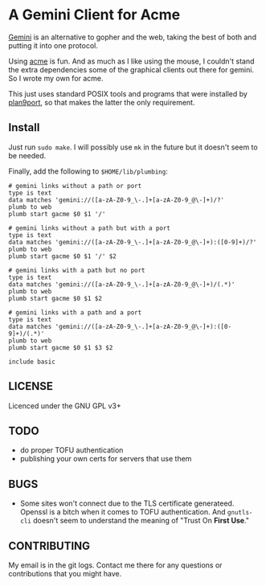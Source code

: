 # A Gemini Client for Acme

[Gemini](https://gemini.circumlunar.space) is an alternative to gopher
and the web, taking the best of both and putting it into one protocol.

Using [acme](http://acme.cat-v.org/) is fun.  And as much as I like using the mouse, I couldn't
stand the extra dependencies some of the graphical clients out there
for gemini. So I wrote my own for acme.

This just uses standard POSIX tools and programs that were installed
by [plan9port](https://9fans.github.io/plan9port/), so that makes the
latter the only requirement.

## Install

Just run `sudo make`.  I will possibly use `mk` in the future but it doesn't seem to be needed.

Finally, add the following to `$HOME/lib/plumbing`:

```
# gemini links without a path or port
type is text
data matches 'gemini://([a-zA-Z0-9_\-.]+[a-zA-Z0-9_@\-]+)/?'
plumb to web
plumb start gacme $0 $1 '/'

# gemini links without a path but with a port
type is text
data matches 'gemini://([a-zA-Z0-9_\-.]+[a-zA-Z0-9_@\-]+):([0-9]+)/?'
plumb to web
plumb start gacme $0 $1 '/' $2

# gemini links with a path but no port
type is text
data matches 'gemini://([a-zA-Z0-9_\-.]+[a-zA-Z0-9_@\-]+)/(.*)'
plumb to web
plumb start gacme $0 $1 $2

# gemini links with a path and a port
type is text
data matches 'gemini://([a-zA-Z0-9_\-.]+[a-zA-Z0-9_@\-]+):([0-9]+)/(.*)'
plumb to web
plumb start gacme $0 $1 $3 $2

include basic
```

## LICENSE

Licenced under the GNU GPL v3+

## TODO

* do proper TOFU authentication
* publishing your own certs for servers that use them

## BUGS

* Some sites won't connect due to the TLS certificate generateed.  Openssl
  is a bitch when it comes to TOFU authentication.  And `gnutls-cli` doesn't
  seem to understand the meaning of "Trust On **First Use**."

## CONTRIBUTING

My email is in the git logs.  Contact me there for any questions or contributions
that you might have.
